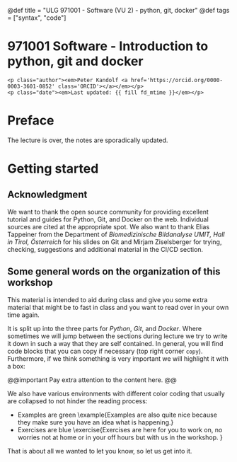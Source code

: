 @def title = "ULG 971001 - Software (VU 2) - python, git, docker"
@def tags = ["syntax", "code"]

# 971001 Software - Introduction to python, git and docker
~~~
<p class="author"><em>Peter Kandolf <a href='https://orcid.org/0000-0003-3601-0852' class='ORCID'></a></em></p>
<p class="date"><em>Last updated: {{ fill fd_mtime }}</em></p>
~~~

# Preface

The lecture is over, the notes are sporadically updated.
 

# Getting started 


## Acknowledgment

We want to thank the open source community for providing excellent tutorial and guides for Python, Git, and Docker on the web. Individual sources are cited at the appropriate spot. 
We also want to thank Elias Tappeiner from the Department of _Biomedizinische Bildanalyse
UMIT, Hall in Tirol, Österreich_ for his slides on Git and
Mirjam Ziselsberger for trying, checking, suggestions and additional material in the CI/CD section.


## Some general words on the organization of this workshop

This material is intended to aid during class and give you some extra material that might be to fast in class and you want to read over in your own time again. 

It is split up into the three parts for *Python*, *Git*, and *Docker*. 
Where sometimes we will jump between the sections during lecture we try to write it down in such a way that they are self contained. 
In general, you will find code blocks that you can copy if necessary (top right corner `copy`). Furthermore, if we think something is very important we will highlight it with a box:

@@important
Pay extra attention to the content here.
@@

We also have various environments with different color coding that usually are collapsed to not hinder the reading process:
- Examples are green
\example{Examples are also quite nice because they make sure you have an idea what is happening.}
- Exercises are blue
\exercise{Exercises are here for you to work on, no worries not at home or in your off hours but with us in the workshop.
}

That is about all we wanted to let you know, so let us get into it.
